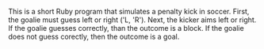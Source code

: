 This is a short Ruby program that simulates a penalty kick in soccer. First, the goalie must guess left or right ('L, 'R'). Next, the kicker aims left or right. If the goalie guesses correctly, than the outcome is a block. If the goalie does not guess corectly, then the outcome is a goal.
